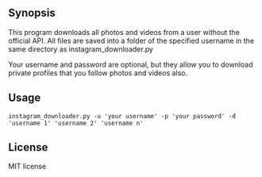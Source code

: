 ## Synopsis

This program downloads all photos and videos from a user without the official API. All files are saved into a folder of the specified username in the same directory as instagram_downloader.py

Your username and password are optional, but they allow you to download private profiles that you follow photos and videos also.

## Usage
```
instagram_downloader.py -u 'your username' -p 'your password' -d 'username 1' 'username 2' 'username n'
```
## License

MIT license
